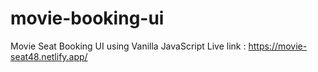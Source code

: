 # movie-booking-ui
Movie Seat Booking UI using Vanilla JavaScript
Live link : https://movie-seat48.netlify.app/
